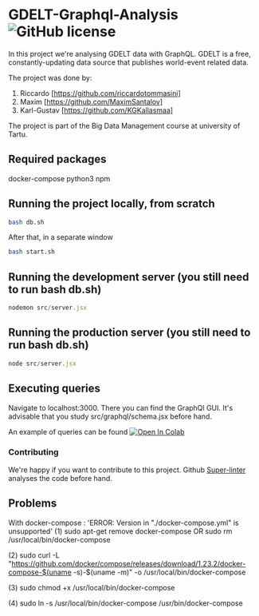 # GDELT-Graphql-Analysis ![GitHub license](https://img.shields.io/badge/license-MIT-blue.svg)


In this project we're analysing GDELT data with GraphQL. GDELT is a free, constantly-updating data source that publishes world-event related data.


The project was done by:
1. Riccardo [https://github.com/riccardotommasini]
2. Maxim [https://github.com/MaximSantalov]
3. Karl-Gustav [https://github.com/KGKallasmaa]


The project is part of the Big Data Management course at university of Tartu.

## Required packages

docker-compose
python3
npm

## Running the project locally, from scratch
```bash
bash db.sh
```
After that, in a separate window
```bash
bash start.sh
```
## Running the development server (you still need to run bash db.sh)
```javascript
nodemon src/server.jsx
```
## Running the production server (you still need to run bash db.sh)
```javascript
node src/server.jsx
```
## Executing queries


Navigate to localhost:3000. There you can find the GraphQl GUI. It's advisable that you study src/graphql/schema.jsx before hand. 


An example of queries can be found  [![Open In Colab](https://colab.research.google.com/assets/colab-badge.svg)](https://colab.research.google.com/drive/12cuhve2mQtwXIFwR9Xq0Y6bZwNo9TGaa?usp=sharing)


### Contributing


We're happy if you want to contribute to this project. Github <a href="https://github.com/github/super-linter/">Super-linter</a> analyses the code before hand.


## Problems

With docker-compose : 'ERROR: Version in "./docker-compose.yml" is unsupported' 
(1) sudo apt-get remove docker-compose OR sudo rm /usr/local/bin/docker-compose

(2) sudo curl -L "https://github.com/docker/compose/releases/download/1.23.2/docker-compose-$(uname -s)-$(uname -m)" -o /usr/local/bin/docker-compose

(3) sudo chmod +x /usr/local/bin/docker-compose

(4) sudo ln -s /usr/local/bin/docker-compose /usr/bin/docker-compose

